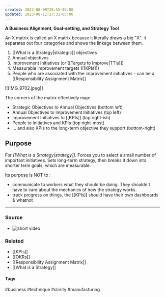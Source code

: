 ```yaml
---
created: 2023-08-09T20:55-05:00
updated: 2023-08-11T17:31-05:00
---
```

**A Business Alignment, Goal-setting, and Strategy Tool**

An X matrix is called an X matrix because it literally draws a big "X". It separates out four categories and shows the linkage between them. 
1. [[What is a Strategy|strategic]] objectives
2. Annual objectives
3. Improvement initiatives (or [[Targets to Improve|TTIs]])
4. Measurable improvement targets ([[KPIs]])
5. People who are associated with the improvement initiatives - can be a [[Responsibility Assignment Matrix]]

![[IMG_9702.jpeg]]

The corners of the matrix effectively map:
- Strategic Objectives to Annual Objectives (bottom left)
- Annual Objectives to Improvement Initiatives (top left)
- Improvement Initiatives to [[KPIs]] (top right-ish)
- People to Initiatives and KPIs (top right-most)
- ... and also KPIs to the long-term objective they support (bottom-right)

## Purpose
For *[[What is a Strategy|strategy]]*. Forces you to select a small number of important initiatives. Sets long-term strategy, then breaks it down into shorter term goals, which are measurable.

Its purpose is NOT to :
- communicate to workers what they should be doing. They shouldn't have to care about the mechanics of how the strategy works.
- track progress on things, the [[KPIs]] should have their own dashboards & whatnot

---
### Source
- ![short video](https://youtu.be/dG_K-PFsj3o)

### Related
- [[KPIs]]
- [[OKRs]]
- [[Responsibility Assignment Matrix]]
- [[What is a Strategy]]

#### Tags
#business #technique #clarity #manufacturing 